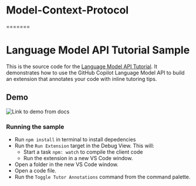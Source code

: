 # Model-Context-Protocol
=======
# Language Model API Tutorial Sample

This is the source code for the [Language Model API Tutorial](). It demonstrates how to use the GitHub Copilot Language Model API to build an extension that annotates your code with inline tutoring tips.

## Demo
![Link to demo from docs]()

### Running the sample

- Run `npm install` in terminal to install depedencies
- Run the `Run Extension` target in the Debug View. This will:
    - Start a task `npm: watch` to compile the client code
    - Run the extension in a new VS Code window.
- Open a folder in the new VS Code window.
- Open a code file.
- Run the `Toggle Tutor Annotations` command from the command palette.
